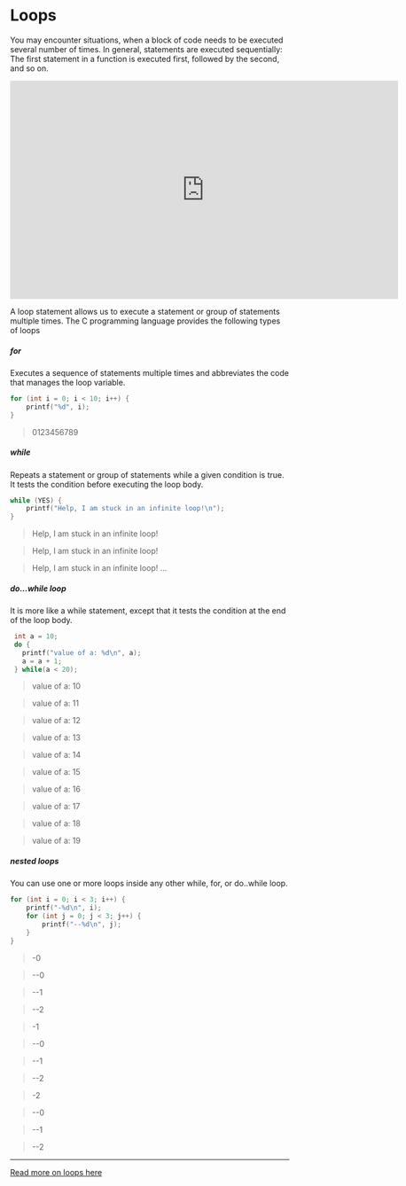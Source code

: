 # Loops

You may encounter situations, when a block of code needs to be executed several number of times. In general, statements are executed sequentially: The first statement in a function is executed first, followed by the second, and so on.

<iframe width="700" height="394" src="https://www.youtube.com/embed/PUEKiH9XAfY?showinfo=0" frameborder="0" allowfullscreen></iframe>

A loop statement allows us to execute a statement or group of statements multiple times. The C programming language provides the following types of loops

##### for
Executes a sequence of statements multiple times and abbreviates the code that manages the loop variable.

```c
for (int i = 0; i < 10; i++) {
    printf("%d", i);
}
```
> 0123456789

##### while
Repeats a statement or group of statements while a given condition is true. It tests the condition before executing the loop body.

```c
while (YES) {
    printf("Help, I am stuck in an infinite loop!\n");
}
```
> Help, I am stuck in an infinite loop!

> Help, I am stuck in an infinite loop!

> Help, I am stuck in an infinite loop!
> ...

##### do...while loop
It is more like a while statement, except that it tests the condition at the end of the loop body.

```c
 int a = 10;
 do {
   printf("value of a: %d\n", a);
   a = a + 1;
 } while(a < 20);
```

> value of a: 10

> value of a: 11

> value of a: 12

> value of a: 13

> value of a: 14

> value of a: 15

> value of a: 16

> value of a: 17

> value of a: 18

> value of a: 19

##### nested loops

You can use one or more loops inside any other while, for, or do..while loop.

```c
for (int i = 0; i < 3; i++) {
    printf("-%d\n", i);
    for (int j = 0; j < 3; j++) {
        printf("--%d\n", j);
    }
}
```

> -0

> --0

> --1

> --2

> -1

> --0

> --1

> --2

> -2

> --0

> --1

> --2

----

[Read more on loops here](http://www.tutorialspoint.com/cprogramming/c_loops.htm)
